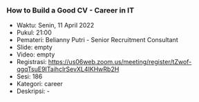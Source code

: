 ### How to Build a Good CV - Career in IT

- Waktu: Senin, 11 April 2022
- Pukul: 21:00
- Pemateri: Belianny Putri - Senior Recruitment Consultant
- Slide: empty
- Video: empty
- Registrasi: https://us06web.zoom.us/meeting/register/tZwof-qgqTsuE9ITaihclrSevXL4IKHwRb2H
- Sesi: 186
- Kategori: career
- Deskripsi: -

